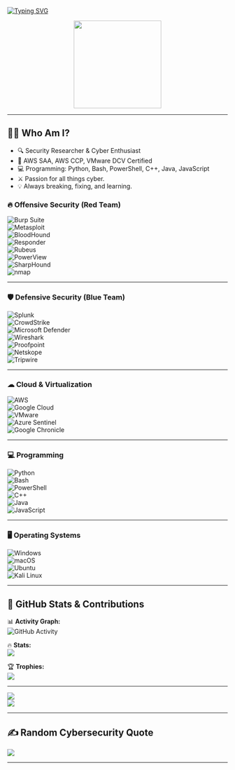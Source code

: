
[![Typing SVG](https://readme-typing-svg.herokuapp.com?font=Fira+Code&size=20&pause=1000&color=F70000&width=600&lines=Cybersecurity+Student+%26+Engineer;Web+Hacking+Enthusiast;CTF+Addict)](https://git.io/typing-svg)


<p align="center">
  <img src="https://media.giphy.com/media/JIX9t2j0ZTN9S/giphy.gif" width="200px">
</p>

---

## 👨‍💻 **Who Am I?**
- 🔍 Security Researcher & Cyber Enthusiast
- 📜 AWS SAA, AWS CCP, VMware DCV Certified
- 💻 Programming: Python, Bash, PowerShell, C++, Java, JavaScript  
- ⚔️ Passion for all things cyber.  
- 💡 Always breaking, fixing, and learning.

### 🔥 **Offensive Security (Red Team)**
![Burp Suite](https://img.shields.io/badge/Burp_Suite-FF6C37?style=for-the-badge&logo=burp-suite&logoColor=white)  
![Metasploit](https://img.shields.io/badge/Metasploit-Blue?style=for-the-badge&logo=metasploit&logoColor=white)  
![BloodHound](https://img.shields.io/badge/BloodHound-Active_Directory-blue?style=for-the-badge)  
![Responder](https://img.shields.io/badge/Responder-LLMNR_NBT-FF0000?style=for-the-badge)  
![Rubeus](https://img.shields.io/badge/Rubeus-Kerberos_Golden_Ticket-darkred?style=for-the-badge)  
![PowerView](https://img.shields.io/badge/PowerView-Active_Directory_Enum-blue?style=for-the-badge)  
![SharpHound](https://img.shields.io/badge/SharpHound-BloodHound_Collector-Blue?style=for-the-badge)  
![nmap](https://img.shields.io/badge/nmap-Network_Scanner-1E74BB?style=for-the-badge&logo=nmap&logoColor=white)  

---
### 🛡 **Defensive Security (Blue Team)**
![Splunk](https://img.shields.io/badge/Splunk-000000?style=for-the-badge&logo=splunk&logoColor=white)  
![CrowdStrike](https://img.shields.io/badge/CrowdStrike-FF0000?style=for-the-badge)  
![Microsoft Defender](https://img.shields.io/badge/Microsoft_Defender-0078D4?style=for-the-badge&logo=microsoft&logoColor=white)  
![Wireshark](https://img.shields.io/badge/Wireshark-1679A7?style=for-the-badge&logo=wireshark&logoColor=white)  
![Proofpoint](https://img.shields.io/badge/Proofpoint-Email_Security-purple?style=for-the-badge)  
![Netskope](https://img.shields.io/badge/Netskope-Secure_Web_Gateway-0057FF?style=for-the-badge)  
![Tripwire](https://img.shields.io/badge/Tripwire-File_Integrity_Monitoring-FF6C37?style=for-the-badge)  

---
### ☁ **Cloud & Virtualization**
![AWS](https://img.shields.io/badge/AWS-232F3E?style=for-the-badge&logo=amazonaws&logoColor=white)  
![Google Cloud](https://img.shields.io/badge/Google_Cloud-4285F4?style=for-the-badge&logo=googlecloud&logoColor=white)  
![VMware](https://img.shields.io/badge/VMware-607078?style=for-the-badge&logo=vmware&logoColor=white)  
![Azure Sentinel](https://img.shields.io/badge/Azure_Sentinel-Threat_Intelligence-blue?style=for-the-badge)  
![Google Chronicle](https://img.shields.io/badge/Google_Chronicle-Threat_Hunting-green?style=for-the-badge)  

---
### 💻 **Programming**
![Python](https://img.shields.io/badge/Python-3776AB?style=for-the-badge&logo=python&logoColor=white)  
![Bash](https://img.shields.io/badge/Bash-4EAA25?style=for-the-badge&logo=gnubash&logoColor=white)  
![PowerShell](https://img.shields.io/badge/PowerShell-5391FE?style=for-the-badge&logo=powershell&logoColor=white)  
![C++](https://img.shields.io/badge/C++-00599C?style=for-the-badge&logo=c%2B%2B&logoColor=white)  
![Java](https://img.shields.io/badge/Java-007396?style=for-the-badge&logo=java&logoColor=white)  
![JavaScript](https://img.shields.io/badge/JavaScript-F7DF1E?style=for-the-badge&logo=javascript&logoColor=black)  


---
### 🖥 **Operating Systems**
![Windows](https://img.shields.io/badge/Windows-0078D6?style=for-the-badge&logo=windows&logoColor=white)  
![macOS](https://img.shields.io/badge/macOS-000000?style=for-the-badge&logo=apple&logoColor=white)  
![Ubuntu](https://img.shields.io/badge/Ubuntu-E95420?style=for-the-badge&logo=ubuntu&logoColor=white)  
![Kali Linux](https://img.shields.io/badge/Kali_Linux-557C94?style=for-the-badge&logo=kalilinux&logoColor=white)  


---

## 🚀 **GitHub Stats & Contributions**
📊 **Activity Graph:**  
![GitHub Activity](https://github-readme-activity-graph.vercel.app/graph?username=CRXXTIAN&theme=dracula)  

🔥 **Stats:**  
![](https://github-readme-stats.vercel.app/api?username=CRXXTIAN&theme=tokyonight&hide_border=false&include_all_commits=true&count_private=true)  

🏆 **Trophies:**  
![](https://github-profile-trophy.vercel.app/?username=CRXXTIAN&theme=tokyonight&no-frame=false&no-bg=false&margin-w=4)  

---

![](https://i.giphy.com/o0vwzuFwCGAFO.webp)  
![](https://media.tenor.com/Mfw-y4gYsIkAAAAM/hacker-hamster.gif)  

---

## ✍️ **Random Cybersecurity Quote**
![](https://quotes-github-readme.vercel.app/api?type=horizontal&theme=radical)  

---
